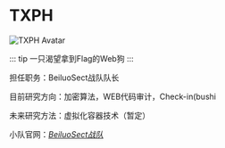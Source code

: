 # TXPH

<img :src="$withBase('/avatars/TXPH.gif')" alt="TXPH Avatar">

::: tip 一只渴望拿到Flag的Web狗
:::

担任职务：BeiluoSect战队队长

目前研究方向：加密算法，WEB代码审计，Check-in(bushi

未来研究方法：虚拟化容器技术（暂定）

小队官网：*[BeiluoSect战队](http://dwdsec-finh.club/)*



